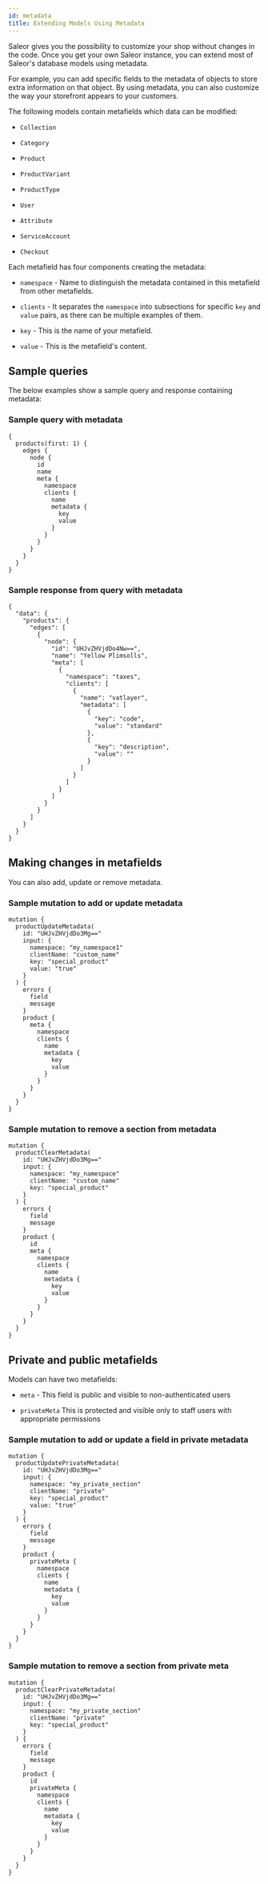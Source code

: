 ```yaml
---
id: metadata
title: Extending Models Using Metadata
---
```


Saleor gives you the possibility to customize your shop without changes in the code. Once you get your own Saleor instance, you can extend most of Saleor's database models using metadata. 

For example, you can add specific fields to the metadata of objects to store extra information on that object. By using metadata, you can also customize the way your storefront appears to your customers. 

The following models contain metafields which data can be modified:

* `Collection`

* `Category`

* `Product`

* `ProductVariant`

* `ProductType`
 
* `User`

* `Attribute`

* `ServiceAccount`

* `Checkout`

Each metafield has four components creating the metadata:

* `namespace` - Name to distinguish the metadata contained in this metafield from other metafields.

* `clients` - It separates the `namespace` into subsections for specific `key` and `value` pairs, as there can be multiple examples of them.

* `key` - This is the name of your metafield.

* `value` - This is the metafield's content.

## Sample queries 

The below examples show a sample query and response containing metadata:

### Sample query with metadata

```
{
  products(first: 1) {
    edges {
      node {
        id
        name
        meta {
          namespace
          clients {
            name
            metadata {
              key
              value
            }
          }
        }
      }
    }
  }
}
```

### Sample response from query with metadata

```
{
  "data": {
    "products": {
      "edges": [
        {
          "node": {
            "id": "UHJvZHVjdDo4Nw==",
            "name": "Yellow Plimsolls",
            "meta": [
              {
                "namespace": "taxes",
                "clients": [
                  {
                    "name": "vatlayer",
                    "metadata": [
                      {
                        "key": "code",
                        "value": "standard"
                      },
                      {
                        "key": "description",
                        "value": ""
                      }
                    ]
                  }
                ]
              }
            ]
          }
        }
      ]
    }
  }
}
```
## Making changes in metafields

You can also add, update or remove metadata. 

### Sample mutation to add or update metadata

```
mutation {
  productUpdateMetadata(
    id: "UHJvZHVjdDo3Mg=="
    input: {
      namespace: "my_namespace1"
      clientName: "custom_name"
      key: "special_product"
      value: "true"
    }
  ) {
    errors {
      field
      message
    }
    product {
      meta {
        namespace
        clients {
          name
          metadata {
            key
            value
          }
        }
      }
    }
  }
}
```

### Sample mutation to remove a section from metadata

```
mutation {
  productClearMetadata(
    id: "UHJvZHVjdDo3Mg=="
    input: {
      namespace: "my_namespace"
      clientName: "custom_name"
      key: "special_product"
    }
  ) {
    errors {
      field
      message
    }
    product {
      id
      meta {
        namespace
        clients {
          name
          metadata {
            key
            value
          }
        }
      }
    }
  }
}
```

## Private and public metafields

Models can have two metafields:

* `meta` - This field is public and visible to non-authenticated users

* `privateMeta` This is protected and visible only to staff users with appropriate permissions

### Sample mutation to add or update a field in private metadata

```
mutation {
  productUpdatePrivateMetadata(
    id: "UHJvZHVjdDo3Mg=="
    input: {
      namespace: "my_private_section"
      clientName: "private"
      key: "special_product"
      value: "true"
    }
  ) {
    errors {
      field
      message
    }
    product {
      privateMeta {
        namespace
        clients {
          name
          metadata {
            key
            value
          }
        }
      }
    }
  }
}
```

### Sample mutation to remove a section from private meta

```
mutation {
  productClearPrivateMetadata(
    id: "UHJvZHVjdDo3Mg=="
    input: {
      namespace: "my_private_section"
      clientName: "private"
      key: "special_product"
    }
  ) {
    errors {
      field
      message
    }
    product {
      id
      privateMeta {
        namespace
        clients {
          name
          metadata {
            key
            value
          }
        }
      }
    }
  }
}
```
